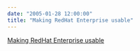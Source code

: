 ```yaml
---
date: "2005-01-28 12:00:00"
title: "Making RedHat Enterprise usable"
---
```


[Making RedHat Enterprise usable](/lemire/blog/2005/01-28-making-redhat-enterprise-usable)

